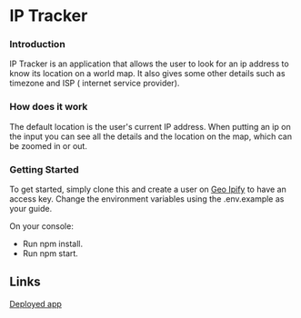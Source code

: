 # IP Tracker

### Introduction ###

IP Tracker is an application that allows the user to look for an ip address to know its location on a world map. It also gives some other details such as timezone and ISP ( internet service provider).

### How does it work ###

The default location is the user's current IP address. When putting an ip on the input you can see all the details and the location on the map, which can be zoomed in or out.

### Getting Started ###

To get started, simply clone this and create a user on [Geo Ipify](https://geo.ipify.org/) to have an access key.
Change the environment variables using the .env.example as your guide.

On your console:

- Run npm install.
- Run npm start.

## Links ##

[Deployed app](https://eloquent-engelbart-326571.netlify.app/)